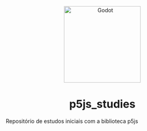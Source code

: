 <p align="center">
	<img width="200" alt="Godot" src="https://media.licdn.com/dms/image/C5112AQExUeu0Uwrxdg/article-cover_image-shrink_720_1280/0/1555853756108?e=2147483647&v=beta&t=sBW5SCo3CIoO_-3zactPSZQxhQwI9eCH3VncS0h72Bc">
</p>


<h1 align="center">p5js_studies</h1>
Repositório de estudos iniciais com a biblioteca p5js
